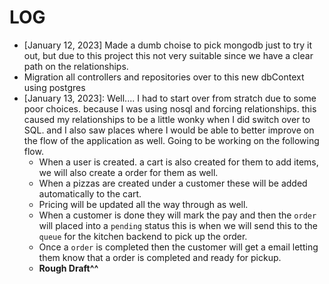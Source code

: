 # LOG

- [January 12, 2023] Made a dumb choise to pick mongodb just to try it out, but due to this project this not very suitable since we have a clear path on the relationships.
- Migration all controllers and repositories over to this new dbContext using postgres
- [January 13, 2023]: Well.... I had to start over from stratch due to some poor choices. because I was using nosql and forcing relationships. this caused my relationships to be a little wonky when I did switch over to SQL. and I also saw places where I would be able to better improve on the flow of the application as well. Going to be working on the following flow.
  - When a user is created. a cart is also created for them to add items, we will also create a order for them as well.
  - When a pizzas are created under a customer these will be added automatically to the cart.
  - Pricing will be updated all the way through as well.
  - When a customer is done they will mark the pay and then the `order` will placed into a `pending` status this is when we will send this to the `queue` for the kitchen backend to pick up the order.
  - Once a `order` is completed then the customer will get a email letting them know that a order is completed and ready for pickup.
  - **Rough Draft^^**
